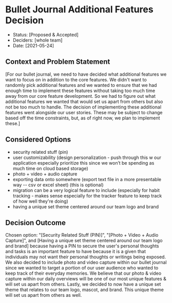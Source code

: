 # Bullet Journal Additional Features Decision

* Status: [Proposed & Accepted] <!-- optional -->
* Deciders: [whole team] <!-- optional -->
* Date: [2021-05-24] <!-- optional -->

## Context and Problem Statement
[For our bullet journal, we need to have decided what additional features we want to focus on in addition to the core features. We didn't want to randomly pick additional features and we wanted to ensure that we
had enough time to implement these features without taking too much time away from our core feature development. So we had to figure out what additional features we wanted that would set us apart from others but also
not be too much to handle. The decision of implementing these additional features went alongside our user stories. These may be subject to change based off the time constraints, but, as of right now,
we plan to implement these.]


## Considered Options

* security related stuff (pin)
* user customizability (design personalization - push through this w our application especially prioritize this since we won’t be spending as much time on cloud based storage)
* photo + video + audio capture
* exporting data onto somewhere (export text file in a more presentable way -- csv or excel sheet) (this is optional)
* migration can be a very logical feature to include (especially for habit tracking - makes sense especially for the tracker feature to keep track of how well they're doing)
* having a unique set theme centered around our team logo and brand


## Decision Outcome

Chosen option: "[Security Related Stuff (PIN)]", "[Photo + Video + Audio Capture]", and [Having a unique set theme centered around our team logo and brand] because having a PIN to secure the user's personal thoughts and tasks is an important feature to have
because it is a given that individuals may not want their personal thoughts or writings being exposed. We also decided to include photo and video capture within
our bullet journal since we wanted to target a portion of our user audience who wanted to keep track of their everyday memories. We believe that our photo & video capture within our daily overviews
will be one of our most unique features & will set us apart from others. Lastly, we decided to now have a unique set theme that relates to our team logo, mascot, and brand. This unique theme will set us apart from others as well.
